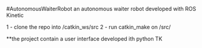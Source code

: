 #AutonomousWaiterRobot
an autonomous waiter robot developed with ROS Kinetic

1 - clone the repo into /catkin_ws/src
2 - run catkin_make on /src/

**the project contain a user interface developed ith python TK
